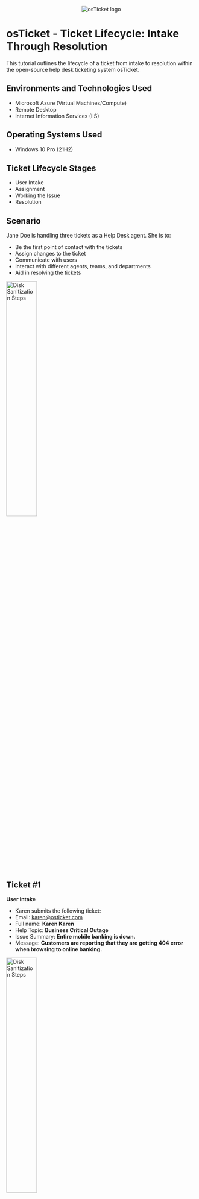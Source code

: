 <p align="center">
<img src="https://i.imgur.com/Clzj7Xs.png" alt="osTicket logo"/>
</p>

<h1>osTicket - Ticket Lifecycle: Intake Through Resolution</h1>
This tutorial outlines the lifecycle of a ticket from intake to resolution within the open-source help desk ticketing system osTicket.<br />

<h2>Environments and Technologies Used</h2>

- Microsoft Azure (Virtual Machines/Compute)
- Remote Desktop
- Internet Information Services (IIS)

<h2>Operating Systems Used </h2>

- Windows 10 Pro </b> (21H2)

<h2>Ticket Lifecycle Stages</h2>

- User Intake
- Assignment
- Working the Issue
- Resolution

<h2>Scenario</h2>
<p>
Jane Doe is handling three tickets as a Help Desk agent. She is to:
  
 - Be the first point of contact with the tickets
 - Assign changes to the ticket
 - Communicate with users
 - Interact with different agents, teams, and departments
 - Aid in resolving the tickets
</p>
<p>
<img src="https://i.imgur.com/7BVpvK1.png" height="40%" width="40%" alt="Disk Sanitization Steps"/>
</p>

<h2>Ticket #1</h2>

<p>
<b>User Intake</b>
  
- Karen submits the following ticket:
- Email: karen@osticket.com</br>
- Full name: <b>Karen Karen</b></br>
- Help Topic: <b>Business Critical Outage</b></br>
- Issue Summary: <b>Entire mobile banking is down.</b></br>
- Message: <b>Customers are reporting that they are getting 404 error when browsing to online banking.</b>
</p>
<p>
<img src="https://i.imgur.com/fabhP27.png" height="40%" width="40%" alt="Disk Sanitization Steps"/>
</p>
<p>
<img src="https://i.imgur.com/7einYTJ.png" height="40%" width="40%" alt="Disk Sanitization Steps"/>
</p>


<p>
<b>Assignment:</b>
  
- Jane Doe receives the ticket and starts making appropriate changes.
- She assigns the Priority level to <b>Emergency</b>, for the ticket seems to be a business impacting incident. 
- She assigns the responsibility of the ticket to herself. 
- She, therefore, assigns the SLA Plan to <b>SEV-A</b> (must respond within 1 hour in 24/7 schedule).
</p> 
<p>
<img src="https://i.imgur.com/p3gdGzz.png" height="40%" width="40%" alt="Disk Sanitization Steps"/>
</p>
<p>
<img src="https://i.imgur.com/MmnQpsQ.png" height="40%" width="40%" alt="Disk Sanitization Steps"/>
</p>
<p>
<img src="https://i.imgur.com/Ek5NSeW.png" height="40%" width="40%" alt="Disk Sanitization Steps"/>
</p>
<p>
<img src="https://i.imgur.com/gEGvLE7.png" height="40%" width="40%" alt="Disk Sanitization Steps"/>
</p>
<p>
<img src="https://i.imgur.com/j7oFeFp.png" height="40%" width="40%" alt="Disk Sanitization Steps"/>
</p>


<p>
<b>Working the Issue:</b></br>

- She replies to Karen in keeping up with communication saying “Coordinating with Sys Admin Team to bring mobile banking back online."
</p>
<p>
<img src="https://i.imgur.com/YHiCpFC.png" height="40%" width="40%" alt="Disk Sanitization Steps"/>
</p>

<p>
<b>Resolution:</b>

- Jane Doe replies: “Jerry from System Engineering found and corrected a failed load balancer. Mobile banking is back up.” 
- Seeing that the ticket has been resolved, she changes the ticket status to <b>Resolved</b> and is now closed.
</p>
<p>
<img src="https://i.imgur.com/MVR6Rpj.png" height="40%" width="40%" alt="Disk Sanitization Steps"/>
</p>


<h2>Ticket #2</h2>

<p>
<b>User Intake</b>

- Ken submits the following ticket:
- Email: ken@osticket.com</br>
- Full name: <b>Ken Ken</b></br>
- Help Topic: <b>Personal Computer Issues</b></br>
- Issue Summary: <b>Entire Account Dept Adobe Reader Not Working</b></br>
- Message: <b>Ever since the upgrade last night, nobody in accounting has been able to use adobe reader.</b>
</p>
<p>
<img src="https://i.imgur.com/03PaIA4.png" height="40%" width="40%" alt="Disk Sanitization Steps"/>
</p>

<p>
<b>Assignment:</b>
  
- Jane Doe receives the ticket and starts making appropriate changes.
- Jane assigns the Priority to <b>High</b>, since the Adobe Reader being down for the entire department might impact business.
- She assigns the ticket to <b>John Doe</b>.
- She set the SLA Plan to <b>SEV-B</b>, so the ticket will be handled within 4 hours on 24/7 schedule.
</p>
<p>
<img src="https://i.imgur.com/m1ChUMC.png" height="40%" width="40%" alt="Disk Sanitization Steps"/>
</p>


<p>
<b>Working the Issue:</b></br>

- She notes that the ticket has been “reassigned to SEV-B. Reached out to John Doe for a warm handoff."
</p>
<p>
<img src="https://i.imgur.com/1JPjIwH.png" height="40%" width="40%" alt="Disk Sanitization Steps"/>
</p>

<p>
<b>Resolution:</b>

- The ticket’s responsibility has shifted from Jane Doe to John Doe. The resolution has to come from John now.

</p>


<h2>Ticket #3</h2>

<p>
<b>User Intake</b>

- Karen submits the following ticket:
- Email: karen@osticket.com</br>
- Full name: <b>Karen Karen</b></br>
- Help Topic: <b>General Inquiry</b></br>
- Issue Summary: <b>When are we getting a hardware refresh</b></br>
- Message: <b>Most of the my dept is having issues with their current tablets, we need this ASAP. Please provide info.</b>
</p>
<p>
<img src="https://i.imgur.com/IsTA483.png" height="40%" width="40%" alt="Disk Sanitization Steps"/>
</p>

<p>
<b>Assignment:</b>

- Jane Doe receives the ticket and starts making appropriate changes.
- Jane Doe assigns the ticket’s Priority to <b>Low</b>, since this is a general inquiry about updates on their current tablets.
- She assigns to the ticket to herself, so that she can reply with a solution to the inquiry herself.
- She changes to the SLA Plan to <b>SEV-C</b>, where the ticket must be handled within 8 hours in normal business days.
</p>
<p>
<img src="https://i.imgur.com/b2KG6ge.png" height="40%" width="40%" alt="Disk Sanitization Steps"/>
</p>

<p>
<b>Working the Issue:</b></br>

- Jane responds to Karen saying: “Hardware refresh is due for Q1. If you like, you and your dept can start testing the new units today. Just let me know via an email.”
</p>
<p>
<img src="https://i.imgur.com/TYpTV1e.png" height="40%" width="40%" alt="Disk Sanitization Steps"/>
</p>

<p>
<b>Resolution:</b>

- Jane resolved the ticket herself and changed the ticket status to <b>Resolved</b> and is now closed.
</p>


